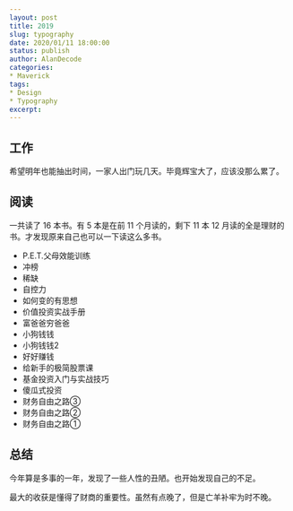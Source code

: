 ```yaml
---
layout: post
title: 2019
slug: typography
date: 2020/01/11 18:00:00
status: publish
author: AlanDecode
categories:
* Maverick
tags:
* Design
* Typography
excerpt: 
---
```

## 工作


希望明年也能抽出时间，一家人出门玩几天。毕竟辉宝大了，应该没那么累了。

## 阅读
一共读了 16 本书。有 5 本是在前 11 个月读的，剩下 11 本 12 月读的全是理财的书。才发现原来自己也可以一下读这么多书。

* P.E.T.父母效能训练
* 冲榜
* 稀缺
* 自控力
* 如何变的有思想
* 价值投资实战手册
* 富爸爸穷爸爸
* 小狗钱钱
* 小狗钱钱2
* 好好赚钱
* 给新手的极简股票课
* 基金投资入门与实战技巧
* 傻瓜式投资
* 财务自由之路③
* 财务自由之路②
* 财务自由之路①

## 总结
今年算是多事的一年，发现了一些人性的丑陋。也开始发现自己的不足。

最大的收获是懂得了财商的重要性。虽然有点晚了，但是亡羊补牢为时不晚。

